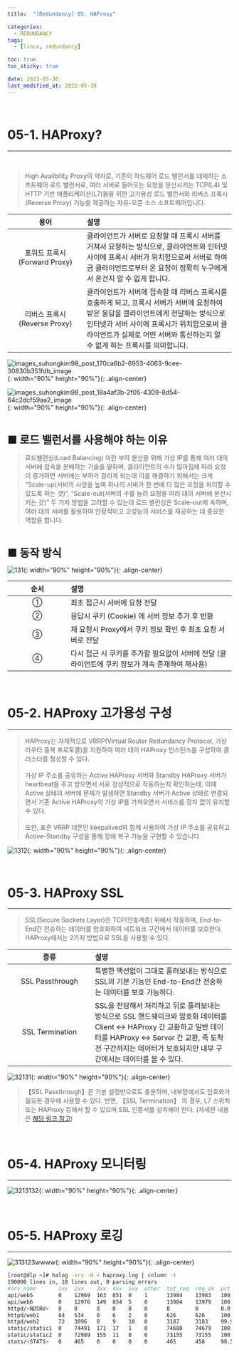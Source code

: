 ```yaml
---
title:  "[Redundancy] 05. HAProxy"

categories:
  - REDUNDANCY
tags:
  - [linux, redundancy]

toc: true
toc_sticky: true

date: 2023-05-30
last_modified_at: 2022-05-30
---
```

<br>

# 05-1. HAProxy?
---

<style>
table {
    font-size: 12pt;
}
table th:first-of-type {
    width: 5%;
}
table th:nth-of-type(2) {
    width: 15%;
}
table th:nth-of-type(3) {
    width: 50%;
}
table th:nth-of-type(4) {
    width: 30%;
}
big {
    font-size: 18pt;
}
small { 
    font-size: 18px 
}
</style>

<br>

> High Availbility Proxy의 약자로, 기존의 하드웨어 로드 밸런서를 대체하는 소프트웨어 로드 밸런서로, 여러 서버로 들어오는 요청을 분산시키는 TCP(L4) 및 HTTP 기반 애플리케이션(L7)들을 위한 고가용성 로드 밸런서와 리버스 프록시(Reverse Proxy) 기능을 제공하는 자유-오픈 소스 소프트웨어입니다.

| 용어 | 설명 |
| :---: | :--- |
| 포워드 프록시(Forward Proxy) | 클라이언트가 서버로 요청할 때 프록시 서버를 거쳐서 요청하는 방식으로, 클라이언트와 인터넷 사이에 프록시 서버가 위치함으로써 서버로 하여금 클라이언트로부터 온 요청이 정확히 누구에게서 온건지 알 수 없게 합니다. |
| 리버스 프록시(Reverse Proxy) | 클라이언트가 서버에 접속할 때 리버스 프록시를 호출하게 되고, 프록시 서버가 서버에 요청하여 받은 응답을 클라이언트에게 전달하는 방식으로 인터넷과 서버 사이에 프록시가 위치함으로써 클라이언트가 실제로 어떤 서버와 통신하는지 알 수 없게 하는 프록시를 의미합니다. |

![images_suhongkim98_post_170ca6b2-6953-4063-9cee-30830b351fdb_image](https://github.com/revenge1005/System-Redundancy/assets/42735894/735fbefa-d0a4-4a75-b366-0918228ee806){: width="90%" height="90%"}{: .align-center}

![images_suhongkim98_post_18a4af3b-2f05-4309-8d54-64c2dcf59aa2_image](https://github.com/revenge1005/System-Redundancy/assets/42735894/87adc71b-a02c-4e7f-bc9f-140db647ab50){: width="90%" height="90%"}{: .align-center}

<br>

<big> **■ 로드 밸런서를 사용해야 하는 이유** </big> <br>

> 로드밸런싱(Load Balancing) 이란 부하 분산을 위해 가상 IP를 통해 여러 대의 서버에 접속을 분배하는 기술을 말하며, 클라이언트의 수가 많아짐에 따라 요청이 증가하면 서버에는 부하가 걸리게 되는데 이를 해결하기 위해서는 크게 “Scale-up(서버의 사양을 높여 하나의 서버가 한 번에 더 많은 요청을 처리할 수 있도록 하는 것)”, “Scale-out(서버의 수를 늘려 요청을 여러 대의 서버에 분산시키는 것)” 두 가지 방법을 고려할 수 있는데 로드 밸런싱은 Scale-out에 속하며, 여러 대의 서버를 활용하여 안정적이고 고성능의 서비스를 제공하는 데 중요한 역할을 합니다.

<br>

<big> **■ 동작 방식** </big> <br>

![131](https://github.com/revenge1005/System-Redundancy/assets/42735894/fd375c40-79c0-4a16-b6a5-1c0a0fdd2bdf){: width="90%" height="90%"}{: .align-center}

| 순서 | 설명 |
| :---: | :--- |
| ① | 최초 접근시 서버에 요청 전달 |
| ② | 응답시 쿠키 (Cookie) 에 서버 정보 추가 후 반환 |
| ③ | 재 요청시 Proxy에서 쿠키 정보 확인 후 최초 요청 서버로 전달 |
| ④ | 다시 접근 시 쿠키를 추가할 필요없이 서버에 전달 (클라이언트에 쿠키 정보가 계속 존재하여 재사용) |

<br>

# 05-2. HAProxy 고가용성 구성
---

> HAProxy는 자체적으로 VRRP(Virtual Router Redundancy Protocol, 가상 라우터 중복 프로토콜)을 지원하여 여러 대의 HAProxy 인스턴스를 구성하여 클러스터를 형성할 수 있다. <br><br> 가상 IP 주소를 공유하는 Active HAProxy 서버와 Standby HAProxy 서버가 heartbeat을 주고 받으면서 서로 정상적으로 작동하는지 확인하는데, 이때 Active 상태의 서버에 문제가 발생하면 Standby 서버가 Active 상태로 변경되면서 기존 Active HAProxy의 가상 IP를 가져오면서 서비스를 정지 없이 유지할 수 있다. <br><br> 또한, 표준 VRRP 데몬인 keepalived와 함께 사용하여 가상 IP 주소를 공유하고 Active-Standby 구성을 통해 장애 복구 기능을 구현할 수 있습니다.

![1312](https://github.com/revenge1005/System-Redundancy/assets/42735894/69c2bfa9-f38f-4a62-88d2-bf8fe13fdaad){: width="90%" height="90%"}{: .align-center}

<br>

# 05-3. HAProxy SSL 
---

> SSL(Secure Sockets Layer)은 TCP(전송계층) 위에서 작동하며, End-to-End간 전송하는 데이터를 암호화하여 네트워크 구간에서 데이터를 보호한다. HAProxy에서는 2가지 방법으로 SSL을 사용할 수 있다.

| 종류 | 설명 |
| :---: | :--- |
| SSL Passthrough | 특별한 액션없이 그대로 흘려보내는 방식으로 SSL의 기본 기능인 End-to-End간 전송하는 데이터를 보호 가능하다. |
| SSL Termination | SSL을 전담해서 처리하고 뒤로 흘려보내는 방식으로 SSL 핸드쉐이크와 암호화 데이터를 Client <-> HAProxy 간 교환하고 일반 데이터를 HAProxy <-> Server 간 교환, 즉 도착 전 구간까지는 데이터가 보호되지만 내부 구간에서는 데이터를 볼 수 있다. |

![32131](https://github.com/revenge1005/System-Redundancy/assets/42735894/821ee751-2f02-4b7c-8879-6996ae30eeab){: width="90%" height="90%"}{: .align-center}

> 【SSL Passthrough】은 기본 설정만으로도 충분하며, 내부망에서도 암호화가 필요한 경우에 사용할 수 있다. 반면, 【SSL Termination】 의 경우, L7 스위치 또는 HAProxy 등에서 할 수 있으며 SSL 인증서를 설치해야 한다. (자세한 내용은 [해당 링크 참고](https://www.haproxy.com/blog/haproxy-ssl-termination))

<br>

# 05-4. HAProxy 모니터링 
---

![3213132](https://github.com/revenge1005/System-Redundancy/assets/42735894/f9db3316-668b-4c9f-b7ef-a1e056448428){: width="90%" height="90%"}{: .align-center}

<br>

# 05-5. HAProxy 로깅
---

![313123wwww](https://github.com/revenge1005/System-Redundancy/assets/42735894/f5f3a075-8f1c-4e27-88aa-096cf90fa5dd){: width="90%" height="90%"}{: .align-center}

```bash
[root@dlp ~]# halog -srv -H < haproxy.log | column -t
190000 lines in, 10 lines out, 0 parsing errors
#srv_name       1xx  2xx    3xx  4xx  5xx  other  tot_req  req_ok  pct_ok  avg_ct  avg_rt
api/web5        0    12969  163  851  0    1      13984    13983   100.0   0       60
api/web6        0    12976  149  854  5    0      13984    13979   100.0   1       150
httpd/<NOSRV>   0    0      8    0    0    0      8        0       0.0     0       0
httpd/web1      84   534    0    6    2    0      626      626     100.0   0       342
httpd/web2      72   3096   0    9    10   0      3187     3183    99.9    1       1509
static/static1  0    74491  171  17   1    0      74680    74679   100.0   0       2
static/static2  0    72989  155  11   0    0      73155    73155   100.0   1       4
stats/<STATS>   0    465    0    0    0    0      465      458     98.5    0       0
```